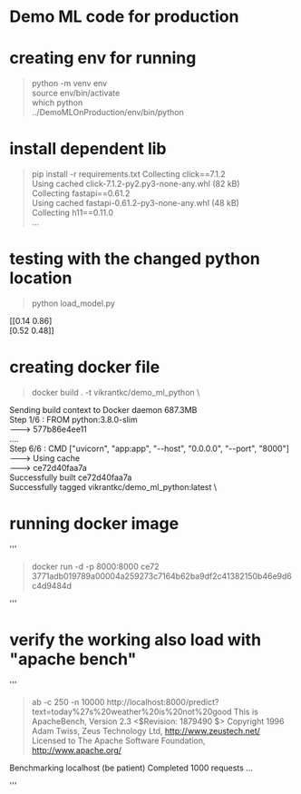 # Demo ML code for production 


# creating env for running 
> python -m venv env \
> source env/bin/activate \
> which python  \
../DemoMLOnProduction/env/bin/python

# install dependent lib 
> pip install -r requirements.txt
Collecting click==7.1.2 \
  Using cached click-7.1.2-py2.py3-none-any.whl (82 kB) \
Collecting fastapi==0.61.2 \
  Using cached fastapi-0.61.2-py3-none-any.whl (48 kB) \
Collecting h11==0.11.0 \
...


# testing with the changed python location 
> python load_model.py

[[0.14 0.86] \
 [0.52 0.48]]

# creating docker file 
> docker build . -t vikrantkc/demo_ml_python \

Sending build context to Docker daemon  687.3MB \
Step 1/6 : FROM python:3.8.0-slim \
 ---> 577b86e4ee11 \
 .... \
 Step 6/6 : CMD ["uvicorn", "app:app", "--host", "0.0.0.0", "--port", "8000"] \
 ---> Using cache \
 ---> ce72d40faa7a \
Successfully built ce72d40faa7a \
Successfully tagged vikrantkc/demo_ml_python:latest \

# running docker image

'''
> docker run -d -p 8000:8000 ce72
3771adb019789a00004a259273c7164b62ba9df2c41382150b46e9d6c4d9484d

'''
# verify the working  also load with "apache bench" 
'''
> ab -c 250 -n 10000 http://localhost:8000/predict\?text\=today%27s%20weather%20is%20not%20good
This is ApacheBench, Version 2.3 <$Revision: 1879490 $>
Copyright 1996 Adam Twiss, Zeus Technology Ltd, http://www.zeustech.net/
Licensed to The Apache Software Foundation, http://www.apache.org/

Benchmarking localhost (be patient)
Completed 1000 requests
...



'''







